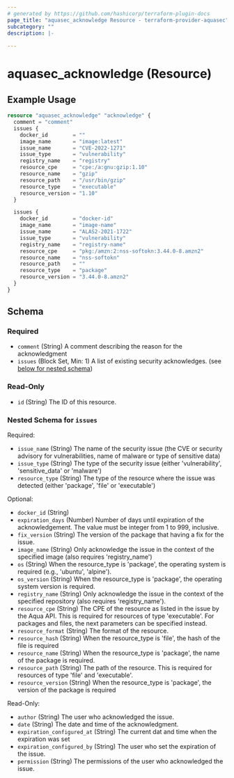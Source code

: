 ```yaml
---
# generated by https://github.com/hashicorp/terraform-plugin-docs
page_title: "aquasec_acknowledge Resource - terraform-provider-aquasec"
subcategory: ""
description: |-
  
---
```


# aquasec_acknowledge (Resource)



## Example Usage

```terraform
resource "aquasec_acknowledge" "acknowledge" {
  comment = "comment"
  issues {
    docker_id        = ""
    image_name       = "image:latest"
    issue_name       = "CVE-2022-1271"
    issue_type       = "vulnerability"
    registry_name    = "registry"
    resource_cpe     = "cpe:/a:gnu:gzip:1.10"
    resource_name    = "gzip"
    resource_path    = "/usr/bin/gzip"
    resource_type    = "executable"
    resource_version = "1.10"
  }

  issues {
    docker_id        = "docker-id"
    image_name       = "image-name"
    issue_name       = "ALAS2-2021-1722"
    issue_type       = "vulnerability"
    registry_name    = "registry-name"
    resource_cpe     = "pkg:/amzn:2:nss-softokn:3.44.0-8.amzn2"
    resource_name    = "nss-softokn"
    resource_path    = ""
    resource_type    = "package"
    resource_version = "3.44.0-8.amzn2"
  }
}
```

<!-- schema generated by tfplugindocs -->
## Schema

### Required

- `comment` (String) A comment describing the reason for the acknowledgment
- `issues` (Block Set, Min: 1) A list of existing security acknowledges. (see [below for nested schema](#nestedblock--issues))

### Read-Only

- `id` (String) The ID of this resource.

<a id="nestedblock--issues"></a>
### Nested Schema for `issues`

Required:

- `issue_name` (String) The name of the security issue (the CVE or security advisory for vulnerabilities, name of malware or type of sensitive data)
- `issue_type` (String) The type of the security issue (either 'vulnerability', 'sensitive_data' or 'malware')
- `resource_type` (String) The type of the resource where the issue was detected (either 'package', 'file' or 'executable')

Optional:

- `docker_id` (String)
- `expiration_days` (Number) Number of days until expiration of the acknowledgement. The value must be integer from 1 to 999, inclusive.
- `fix_version` (String) The version of the package that having a fix for the issue.
- `image_name` (String) Only acknowledge the issue in the context of the specified image (also requires 'registry_name')
- `os` (String) When the resource_type is 'package', the operating system is required (e.g., 'ubuntu', 'alpine').
- `os_version` (String) When the resource_type is 'package', the operating system version is required.
- `registry_name` (String) Only acknowledge the issue in the context of the specified repository (also requires 'registry_name').
- `resource_cpe` (String) The CPE of the resource as listed in the issue by the Aqua API. This is required for resources of type 'executable'. For packages and files, the next parameters can be specified instead.
- `resource_format` (String) The format of the resource.
- `resource_hash` (String) When the resource_type is 'file', the hash of the file is required
- `resource_name` (String) When the resource_type is 'package', the name of the package is required.
- `resource_path` (String) The path of the resource. This is required for resources of type 'file' and 'executable'.
- `resource_version` (String) When the resource_type is 'package', the version of the package is required

Read-Only:

- `author` (String) The user who acknowledged the issue.
- `date` (String) The date and time of the acknowledgment.
- `expiration_configured_at` (String) The current dat and time when the expiration was set
- `expiration_configured_by` (String) The user who set the expiration of the issue.
- `permission` (String) The permissions of the user who acknowledged the issue.


